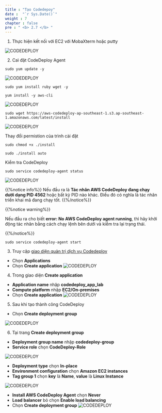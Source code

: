 ```yaml
---
title : "Tạo Codedepoy"
date :  "`r Sys.Date()`" 
weight : 7 
chapter : false
pre : " <b> 2.7 </b> "
---
```


1. Thực hiện kết nối với EC2 với MobaXterm hoặc putty

![CODEDEPLOY](/images/2.prerequisite/001-connectec2.png)

2. Caì đặt CodeDeploy Agent
```
sudo yum update -y
```
![CODEDEPLOY](/images/2.prerequisite/001-update.png)

```
sudo yum install ruby wget -y
```
```
yum install -y aws-cli
```

![CODEDEPLOY](/images/2.prerequisite/002-update.png)

```
sudo wget https://aws-codedeploy-ap-southeast-1.s3.ap-southeast-1.amazonaws.com/latest/install
```
![CODEDEPLOY](/images/2.prerequisite/003-update.png)

Thay đổi permistion của trình cài đặt
```
sudo chmod +x ./install
```
```
sudo ./install auto
```
Kiểm tra CodeDeploy
```
sudo service codedeploy-agent status
```
![CODEDEPLOY](/images/2.prerequisite/004-update.png)

{{%notice info%}}
Nếu đầu ra là **Tác nhân AWS CodeDeploy đang chạy dưới dạng PID 4562** hoặc bất kỳ PID nào khác. Điều đó có nghĩa là tác nhân triển khai mã đang chạy tốt.
{{%/notice%}}

{{%notice warning%}}

Nếu đầu ra cho biết **error: No AWS CodeDeploy agent running**, thì hãy khởi động tác nhân bằng cách chạy lệnh bên dưới và kiểm tra lại trạng thái.

{{%/notice%}}

```
sudo service codedeploy-agent start
```

3. Truy cập [giao diện quản trị dịch vụ Codedeploy](https://ap-southeast-1.console.aws.amazon.com/codesuite/codedeploy/deployments)
- Chọn **Applications**
- Chọn **Create application**
![CODEDEPLOY](/images/2.prerequisite/001-createcodedeploy.png)

4. Trong giao diện **Create application**
- **Application name** nhập **codedeploy_app_lab**
- **Compute platform** nhập **EC2/On-premises**
- Chọn **Create application**
![CODEDEPLOY](/images/2.prerequisite/002-createcodedeploy.png)

5. Sau khi tạo thành công CodeDeploy
- Chọn **Create deployment group**

![CODEDEPLOY](/images/2.prerequisite/003-createcodedeploy.png)

6. Tại trang **Create deployment group**
- **Deployment group name** nhập **codedeploy-group**
- **Service role** chọn **CodeDeploy-Role**

![CODEDEPLOY](/images/2.prerequisite/004-createcodedeploy.png)

- **Deployment type** chọn **In-place**
- **Environment configuration** chọn **Amazon EC2 instances**
- **Tag group 1** chọn **key** là **Name**, **value** là **Linux Instance**

![CODEDEPLOY](/images/2.prerequisite/005-createcodedeploy.png)

- **Install AWS CodeDeploy Agent** chọn **Never**
- **Load balancer** bỏ chọn **Enable load balancing**
- Chọn **Create deployment group**
![CODEDEPLOY](/images/2.prerequisite/006-createcodedeploy.png)